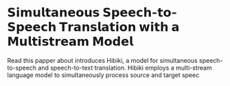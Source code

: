 # 𝗦𝗶𝗺𝘂𝗹𝘁𝗮𝗻𝗲𝗼𝘂𝘀 𝗦𝗽𝗲𝗲𝗰𝗵-𝘁𝗼-𝗦𝗽𝗲𝗲𝗰𝗵 𝗧𝗿𝗮𝗻𝘀𝗹𝗮𝘁𝗶𝗼𝗻 𝘄𝗶𝘁𝗵 𝗮 𝗠𝘂𝗹𝘁𝗶𝘀𝘁𝗿𝗲𝗮𝗺 𝗠𝗼𝗱𝗲𝗹

Read this papper about introduces Hibiki, a model for simultaneous speech-to-speech and speech-to-text translation. Hibiki employs a multi-stream language model to simultaneously process source and target speec
